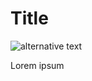 # Title
![alternative text](http://www.plantuml.com/plantuml/proxy?cache=no&src=https://raw.githubusercontent.com/marcofenske-vi/puml-test/main/README.puml)

Lorem ipsum
